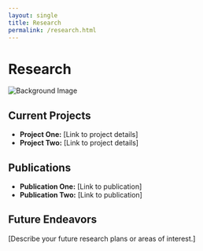 ```yaml
---
layout: single
title: Research
permalink: /research.html
---
```


# Research

![Background Image](/assets/images/research-background.jpg)

## Current Projects

- **Project One:** [Link to project details]
- **Project Two:** [Link to project details]

## Publications

- **Publication One:** [Link to publication]
- **Publication Two:** [Link to publication]

## Future Endeavors

[Describe your future research plans or areas of interest.]

<!-- Add more sections as needed -->
